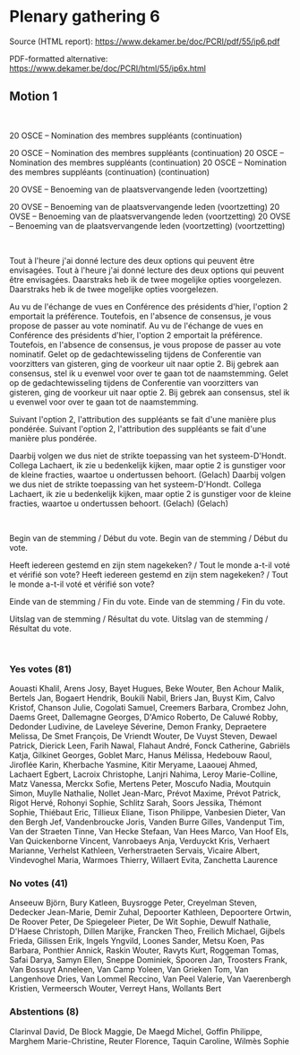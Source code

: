 # Plenary gathering 6

Source (HTML report): https://www.dekamer.be/doc/PCRI/pdf/55/ip6.pdf

PDF-formatted alternative: https://www.dekamer.be/doc/PCRI/html/55/ip6x.html

## Motion 1


 
 

20 OSCE – Nomination des
membres suppléants (continuation)

20 OSCE – Nomination des
membres suppléants (continuation)
20 OSCE – Nomination des
membres suppléants (continuation)
20 OSCE – Nomination des
membres suppléants (continuation)
(continuation)



20 OVSE – Benoeming van de
plaatsvervangende leden (voortzetting)

20 OVSE – Benoeming van de
plaatsvervangende leden (voortzetting)
20 OVSE – Benoeming van de
plaatsvervangende leden (voortzetting)
20 OVSE – Benoeming van de
plaatsvervangende leden (voortzetting)
(voortzetting)



 
 

Tout à l'heure j'ai donné lecture des deux
options qui peuvent être envisagées.
Tout à l'heure j'ai donné lecture des deux
options qui peuvent être envisagées.
Daarstraks heb ik de twee mogelijke opties
voorgelezen.
Daarstraks heb ik de twee mogelijke opties
voorgelezen.
 
 

Au vu de l'échange de vues en Conférence des
présidents d'hier, l'option 2 emportait la préférence. Toutefois, en
l'absence de consensus, je vous propose de passer au vote nominatif.
Au vu de l'échange de vues en Conférence des
présidents d'hier, l'option 2 emportait la préférence. Toutefois, en
l'absence de consensus, je vous propose de passer au vote nominatif.
Gelet op de gedachtewisseling tijdens de
Conferentie van voorzitters van gisteren, ging de voorkeur uit naar
optie 2. Bij gebrek aan consensus, stel ik u evenwel voor over te gaan tot
de naamstemming.
Gelet op de gedachtewisseling tijdens de
Conferentie van voorzitters van gisteren, ging de voorkeur uit naar
optie 2. Bij gebrek aan consensus, stel ik u evenwel voor over te gaan tot
de naamstemming.
 
 

Suivant l'option 2, l'attribution des
suppléants se fait d'une manière plus pondérée.
Suivant l'option 2, l'attribution des
suppléants se fait d'une manière plus pondérée.
 
 

Daarbij volgen we dus niet de strikte
toepassing van het systeem-D'Hondt. Collega Lachaert, ik zie u bedenkelijk
kijken, maar optie 2 is gunstiger voor de kleine fracties, waartoe u
ondertussen behoort. (Gelach)
Daarbij volgen we dus niet de strikte
toepassing van het systeem-D'Hondt. Collega Lachaert, ik zie u bedenkelijk
kijken, maar optie 2 is gunstiger voor de kleine fracties, waartoe u
ondertussen behoort. (Gelach)
(Gelach)

 
 

Begin van de stemming
/ Début du vote.
Begin van de stemming
/ Début du vote.

Heeft
iedereen gestemd en zijn stem nagekeken? / Tout le monde a-t-il voté et vérifié
son vote?
Heeft
iedereen gestemd en zijn stem nagekeken? / Tout le monde a-t-il voté et vérifié
son vote?

Einde van de
stemming / Fin du vote.
Einde van de
stemming / Fin du vote.

Uitslag van de
stemming / Résultat du vote.
Uitslag van de
stemming / Résultat du vote.

 
 


### Yes votes (81)

Aouasti Khalil, Arens Josy, Bayet Hugues, Beke Wouter, Ben Achour Malik, Bertels Jan, Bogaert Hendrik, Boukili Nabil, Briers Jan, Buyst Kim, Calvo Kristof, Chanson Julie, Cogolati Samuel, Creemers Barbara, Crombez John, Daems Greet, Dallemagne Georges, D'Amico Roberto, De Caluwé Robby, Dedonder Ludivine, de Laveleye Séverine, Demon Franky, Depraetere Melissa, De Smet François, De Vriendt Wouter, De Vuyst Steven, Dewael Patrick, Dierick Leen, Farih Nawal, Flahaut André, Fonck Catherine, Gabriëls Katja, Gilkinet Georges, Goblet Marc, Hanus Mélissa, Hedebouw Raoul, Jiroflée Karin, Kherbache Yasmine, Kitir Meryame, Laaouej Ahmed, Lachaert Egbert, Lacroix Christophe, Lanjri Nahima, Leroy Marie-Colline, Matz Vanessa, Merckx Sofie, Mertens Peter, Moscufo Nadia, Moutquin Simon, Muylle Nathalie, Nollet Jean-Marc, Prévot Maxime, Prévot Patrick, Rigot Hervé, Rohonyi Sophie, Schlitz Sarah, Soors Jessika, Thémont Sophie, Thiébaut Eric, Tillieux Eliane, Tison Philippe, Vanbesien Dieter, Van den Bergh Jef, Vandenbroucke Joris, Vanden Burre Gilles, Vandenput Tim, Van der Straeten Tinne, Van Hecke Stefaan, Van Hees Marco, Van Hoof Els, Van Quickenborne Vincent, Vanrobaeys Anja, Verduyckt Kris, Verhaert Marianne, Verhelst Kathleen, Verherstraeten Servais, Vicaire Albert, Vindevoghel Maria, Warmoes Thierry, Willaert Evita, Zanchetta Laurence

### No votes (41)

Anseeuw Björn, Bury Katleen, Buysrogge Peter, Creyelman Steven, Dedecker Jean-Marie, Demir Zuhal, Depoorter Kathleen, Depoortere Ortwin, De Roover Peter, De Spiegeleer Pieter, De Wit Sophie, Dewulf Nathalie, D'Haese Christoph, Dillen Marijke, Francken Theo, Freilich Michael, Gijbels Frieda, Gilissen Erik, Ingels Yngvild, Loones Sander, Metsu Koen, Pas Barbara, Ponthier Annick, Raskin Wouter, Ravyts Kurt, Roggeman Tomas, Safai Darya, Samyn Ellen, Sneppe Dominiek, Spooren Jan, Troosters Frank, Van Bossuyt Anneleen, Van Camp Yoleen, Van Grieken Tom, Van Langenhove Dries, Van Lommel Reccino, Van Peel Valerie, Van Vaerenbergh Kristien, Vermeersch Wouter, Verreyt Hans, Wollants Bert

### Abstentions (8)

Clarinval David, De Block Maggie, De Maegd Michel, Goffin Philippe, Marghem Marie-Christine, Reuter Florence, Taquin Caroline, Wilmès Sophie



